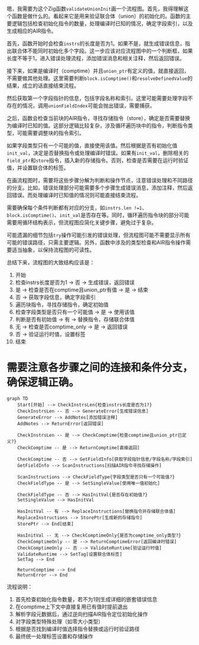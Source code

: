 嗯，我需要为这个Zig函数`validateUnionInit`画一个流程图。首先，我得理解这个函数是做什么的。看起来它是用来验证联合体（union）的初始化的。函数的主要逻辑包括检查初始化指令的数量，处理编译时已知的情况，确定字段索引，以及生成相应的AIR指令。

首先，函数开始时会检查`instrs`的长度是否为1。如果不是，就生成错误信息，指出联合体不能同时初始化多个字段。这一步应该对应流程图中的一个判断框，如果长度不等于1，进入错误处理流程，添加错误消息和相关注释，然后返回错误。

接下来，如果是编译时（comptime）并且`union_ptr`有定义的值，就直接返回，不需要做其他处理。这里需要判断`block.isComptime()`和`resolveDefinedValue`的结果，成立的话直接结束流程。

然后获取第一个字段指针的信息，包括字段名称和索引。这里可能需要处理字段不存在的情况，调用`unionFieldIndex`可能会抛出错误，需要捕获。

之后，函数会检查当前块的AIR指令，寻找存储指令（store），确定是否需要替换为编译时已知的值。这部分逻辑比较复杂，涉及循环遍历块中的指令，判断指令类型，可能需要调整块的指令索引。

如果字段类型只有一个可能的值，直接使用该值。然后根据是否有初始化值`init_val`，决定是否替换指令或处理编译时错误。如果有`init_val`，删除相关的`field_ptr`和`store`指令，插入新的存储指令。否则，检查是否需要在运行时验证值，并设置联合体的标签。

在画流程图时，需要将这些步骤分解为判断和操作节点，注意错误处理和不同路径的分支。比如，错误处理部分可能需要多个步骤生成错误消息，添加注释，然后返回错误。而处理编译时已知值的情况则可能直接结束流程。

需要确保每个条件判断都有对应的分支，如`instrs.len !=1`、`block.isComptime()`、`init_val`是否存在等。同时，循环遍历指令块的部分可能需要用循环结构表示，但流程图应简化关键步骤，避免过于复杂。

可能遗漏的细节包括`try`操作可能引发的错误处理，但流程图可能不需要显示所有可能的错误路径，只需主要逻辑。另外，函数中涉及的类型检查和AIR指令操作需要适当抽象，以保持流程图的可读性。

总结下来，流程图的大致结构应该是：

1. 开始
2. 检查instrs长度是否为1 → 否 → 生成错误，返回错误
3. 是 → 检查是否在comptime且union_ptr有值 → 是 → 结束
4. 否 → 获取字段信息，确定字段索引
5. 遍历块指令，寻找存储指令，确定初始值
6. 检查字段类型是否只有一个可能值 → 是 → 使用该值
7. 判断是否有初始值 → 有 → 替换指令，存储联合体值
8. 无 → 检查是否comptime_only → 是 → 返回错误
9. 否 → 验证运行时值，设置标签
10. 结束

需要注意各步骤之间的连接和条件分支，确保逻辑正确。
================================================
```mermaid
graph TD
    Start[开始] --> CheckInstrsLen{检查instrs长度是否为1?}
    CheckInstrsLen -- 否 --> GenerateError[生成错误信息]
    GenerateError --> AddNotes[添加错误注释]
    AddNotes --> ReturnError[返回错误]
    
    CheckInstrsLen -- 是 --> CheckComptime{检查comptime且union_ptr已定义?}
    CheckComptime -- 是 --> ReturnComptime[直接返回]
    
    CheckComptime -- 否 --> GetFieldInfo[获取字段指针信息/字段名称/字段索引]
    GetFieldInfo --> ScanInstructions[扫描AIR指令寻找存储操作]
    
    ScanInstructions --> CheckFieldType{字段类型是否只有一个可能值?}
    CheckFieldType -- 是 --> SetSingleValue[使用唯一值初始化]
    
    CheckFieldType -- 否 --> HasInitVal{是否存在初始值?}
    SetSingleValue --> HasInitVal
    
    HasInitVal -- 有 --> ReplaceInstructions[替换指令并存储联合体值]
    ReplaceInstructions --> StorePtr[生成新的存储指令]
    StorePtr --> End[结束]
    
    HasInitVal -- 无 --> CheckComptimeOnly{是否为comptime_only类型?}
    CheckComptimeOnly -- 是 --> ReturnComptimeError[返回编译时错误]
    CheckComptimeOnly -- 否 --> ValidateRuntime[验证运行时值]
    ValidateRuntime --> SetTag[设置联合体标签]
    SetTag --> End
    
    ReturnComptime --> End
    ReturnError --> End
``` 

流程说明：
1. 首先检查初始化指令数量，若不为1则生成详细的嵌套错误信息
2. 在comptime上下文中直接复用已有值时提前退出
3. 解析字段元数据后，通过逆向扫描AIR指令定位初始化操作
4. 对字段类型特殊处理（如零大小类型）
5. 根据是否找到编译时值选择指令替换或运行时验证路径
6. 最终统一处理标签设置和存储操作